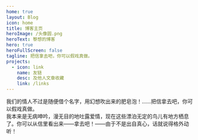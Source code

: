 ```yaml
---
home: true
layout: Blog
icon: home
title: 博客主页
heroImage: /头像圆.png
heroText: 黎想的博客
hero: true
heroFullScreen: false
tagline: 把信拿去吧，你可以假戏真做。
projects:
  - icon: link
    name: 友链
    desc: 及他人文章收藏
    link: /links
---
```


我们的情人不过是随便借个名字，用幻想吹出来的肥皂泡！……把信拿去吧，你可以假戏真做。  
我本来是无病呻吟，漫无目的地吐露爱情，现在这些漂泊无定的鸟儿有地方栖息了。你可以从信里看出来——拿去吧！——由于不是出自真心，话就说得格外动听！
